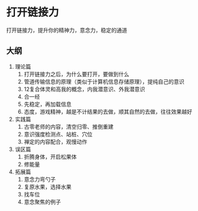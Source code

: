 # 打开链接力

打开链接力，提升你的精神力，意念力，稳定的通道

## 大纲

1. 理论篇
   1. 打开链接力之后，为什么要打开，要做到什么
   2. 管道传输信息的原理（类似于计算机信息存储原理），提纯自己的意识
   3. 12复合体灵和高我的概念，内我潜意识、外我潜意识
   4. 合一经
   5. 先稳定，再加载信息
   6. 态度，游戏精神，越是不计结果的去做，顺其自然的去做，往往效果越好
2. 实践篇
   1. 古零老师的内容，清空归零、推倒重建
   2. 意识强度检测点、站桩、穴位
   3. 禅定的内容配合，观慢动作
3. 误区篇
   1. 折腾身体，开启松果体
   2. 修能量
4. 拓展篇
   1. 意念力弯勺子
   2. 复原水果，选择水果
   3. 找车位
   4. 意念聚焦的例子